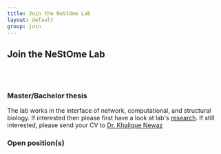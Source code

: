 ```yaml
---
title: Join the NeStOme Lab
layout: default
group: join
---
```


## Join the NeStOme Lab

<br/>
<br/>

### Master/Bachelor thesis

The lab works in the interface of network, computational, and structural biology. If interested then please first have a look at lab's [research](/research).  If still interested, please send your CV to [Dr. Khalique Newaz](/contact)

<!-- Current **open positions**:<br/> -->
### Open position(s)

<!--[HiWi] Help in conducting computational analysis to investigate the effect of cancer-related alternative splicing on protein-protein interactions -->
<br/>
